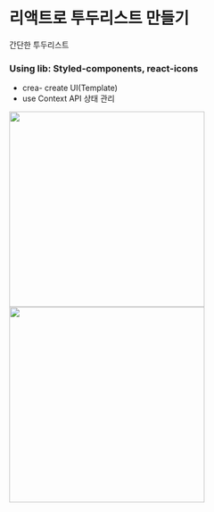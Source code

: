 # 리액트로 투두리스트 만들기

간단한 투두리스트

### Using lib: Styled-components, react-icons

- crea- create UI(Template)
- use Context API 상태 관리

<img src="https://user-images.githubusercontent.com/54977412/133735963-2186f12b-756b-4d0c-8744-0160a369f045.png" width="350" hegith="606"><img src="https://user-images.githubusercontent.com/54977412/133736046-e7c6b4b2-4768-45b0-9de9-aa58a7e0f3b1.png" width="350" hegith="606">
